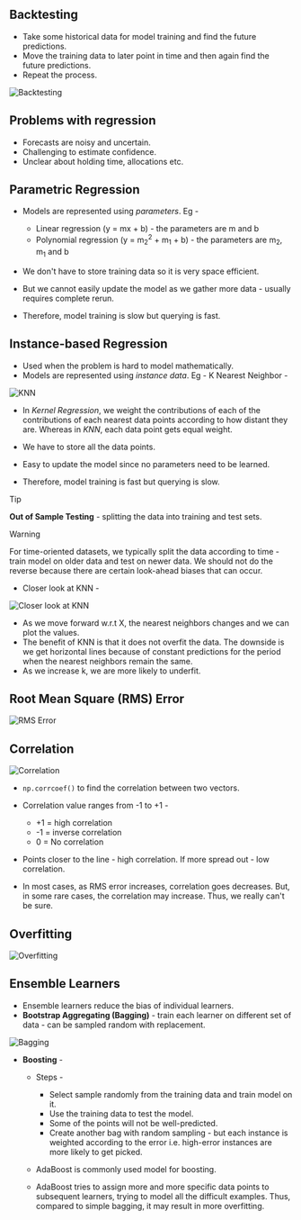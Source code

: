 ## Backtesting

- Take some historical data for model training and find the future predictions.
- Move the training data to later point in time and then again find the future predictions.
- Repeat the process.

![Backtesting](assets/backtesting.png)

## Problems with regression

- Forecasts are noisy and uncertain.
- Challenging to estimate confidence.
- Unclear about holding time, allocations etc.

## Parametric Regression

- Models are represented using _parameters_. Eg -
    - Linear regression (y = mx + b) - the parameters are m and b
    - Polynomial regression (y = m<sub>2</sub><sup>2</sup> + m<sub>1</sub> + b) - the parameters are m<sub>2</sub>, m<sub>1</sub> and b

- We don't have to store training data so it is very space efficient.
- But we cannot easily update the model as we gather more data - usually requires complete rerun.
- Therefore, model training is slow but querying is fast.

## Instance-based Regression

- Used when the problem is hard to model mathematically.
- Models are represented using _instance data_. Eg - K Nearest Neighbor -

![KNN](assets/knn.png)

- In _Kernel Regression_, we weight the contributions of each of the contributions of each nearest data points according to how distant they are. Whereas in _KNN_, each data point gets equal weight.

- We have to store all the data points.
- Easy to update the model since no parameters need to be learned.
- Therefore, model training is fast but querying is slow.

> [!TIP]
> **Out of Sample Testing** - splitting the data into training and test sets.

> [!WARNING]
> For time-oriented datasets, we typically split the data according to time - train model on older data and test on newer data. We should not do the reverse because there are certain look-ahead biases that can occur.

- Closer look at KNN -

![Closer look at KNN](assets/knn_closer_look.png)

- As we move forward w.r.t X, the nearest neighbors changes and we can plot the values.
- The benefit of KNN is that it does not overfit the data. The downside is we get horizontal lines because of constant predictions for the period when the nearest neighbors remain the same.
- As we increase k, we are more likely to underfit.

## Root Mean Square (RMS) Error

![RMS Error](assets/RMSError.png)

## Correlation

![Correlation](assets/correlation.png)

- `np.corrcoef()` to find the correlation between two vectors.
- Correlation value ranges from -1 to +1 -
    - +1 = high correlation
    - -1 = inverse correlation
    - 0 = No correlation

- Points closer to the line - high correlation. If more spread out - low correlation.

- In most cases, as RMS error increases, correlation goes decreases. But, in some rare cases, the correlation may increase. Thus, we really can't be sure.

## Overfitting

![Overfitting](assets/overfitting.png)

## Ensemble Learners

- Ensemble learners reduce the bias of individual learners.
- **Bootstrap Aggregating (Bagging)** - train each learner on different set of data - can be sampled random with replacement.

![Bagging](assets/bagging.png)

- **Boosting** -
    - Steps -
        - Select sample randomly from the training data and train model on it.
        - Use the training data to test the model.
        - Some of the points will not be well-predicted.
        - Create another bag with random sampling - but each instance is weighted according to the error i.e. high-error instances are more likely to get picked.

    - AdaBoost is commonly used model for boosting.
    - AdaBoost tries to assign more and more specific data points to subsequent learners, trying to model all the difficult examples. Thus, compared to simple bagging, it may result in more overfitting.
